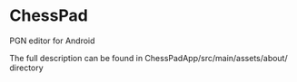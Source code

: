 # ChessPad
PGN editor for Android

The full description can be found in ChessPadApp/src/main/assets/about/ directory
